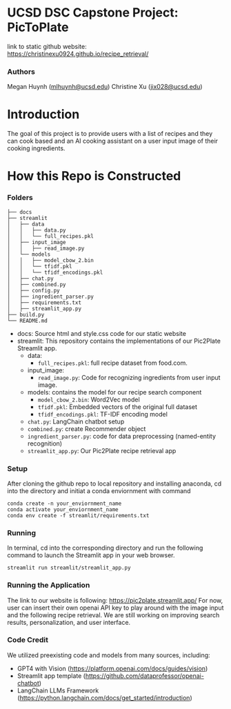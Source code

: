 # UCSD DSC Capstone Project: PicToPlate
link to static github website: https://christinexu0924.github.io/recipe_retrieval/
### Authors
Megan Huynh (mlhuynh@ucsd.edu)
Christine Xu (jix028@ucsd.edu)

# Introduction
The goal of this project is to provide users with a list of recipes and they can cook based and an AI cooking assistant on a user input image of their cooking ingredients. 

# How this Repo is Constructed

### Folders
```
├── docs
├── streamlit
│   ├── data
│   │   ├── data.py
│   │   └── full_recipes.pkl
│   ├── input_image 
│   │   ├── read_image.py
│   └── models
│   │   ├── model_cbow_2.bin
│   │   └── tfidf.pkl
│   │   └── tfidf_encodings.pkl
│   ├── chat.py
│   ├── combined.py
│   ├── config.py
│   ├── ingredient_parser.py
│   ├── requirements.txt
│   ├── streamlit_app.py
├── build.py
└── README.md
```
- docs: Source html and style.css code for our static website
- streamlit: This repository contains the implementations of our Pic2Plate Streamlit app.
  - data:
    - `full_recipes.pkl`: full recipe dataset from food.com.
  - input_image:
    - `read_image.py`: Code for recognizing ingredients from user input image. 
  - models: contains the model for our recipe search component
    - `model_cbow_2.bin`: Word2Vec model
    - `tfidf.pkl`: Embedded vectors of the original full dataset
    - `tfidf_encodings.pkl`: TF-IDF encoding model
  - `chat.py`: LangChain chatbot setup
  - `combined.py`: create Recommender object
  - `ingredient_parser.py`: code for data preprocessing (named-entity recognition)
  - `streamlit_app.py`: Our Pic2Plate recipe retrieval app

### Setup
After cloning the github repo to local repository and installing anaconda, cd into the directory and initiat a conda enviornment with command
```
conda create -n your_enviornment_name
conda activate your_enviornment_name
conda env create -f streamlit/requirements.txt
```
### Running
In terminal, cd into the corresponding directory and run the following command to launch the Streamlit app in your web browser.
```
streamlit run streamlit/streamlit_app.py
```
### Running the Application
The link to our website is following: https://pic2plate.streamlit.app/
For now, user can insert their own openai API key to play around with the image input and the following recipe retrieval. We are still working on improving search results, personalization, and user interface. 
### Code Credit
We utilized preexisting code and models from many sources, including:
- GPT4 with Vision (https://platform.openai.com/docs/guides/vision)
- Streamlit app template (https://github.com/dataprofessor/openai-chatbot)
- LangChain LLMs Framework (https://python.langchain.com/docs/get_started/introduction)


